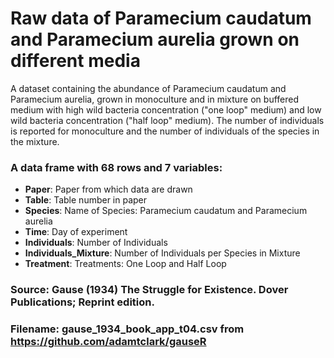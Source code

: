 # Raw data of Paramecium caudatum and Paramecium aurelia grown on different media

A dataset containing the abundance of Paramecium caudatum and 
Paramecium aurelia, grown in monoculture and in mixture on buffered medium with
high wild bacteria concentration ("one loop" medium) and low wild bacteria concentration 
("half loop" medium). The number of individuals is reported for monoculture and the 
number of individuals of the species in the mixture.


### A data frame with 68 rows and 7 variables:

- **Paper**: Paper from which data are drawn
- **Table**: Table number in paper
- **Species**: Name of Species: Paramecium caudatum and Paramecium aurelia
- **Time**: Day of experiment
- **Individuals**: Number of Individuals
- **Individuals_Mixture**: Number of Individuals per Species in Mixture
- **Treatment**: Treatments: One Loop and Half Loop

### Source: Gause (1934) The Struggle for Existence. Dover Publications; Reprint edition.
### Filename: gause_1934_book_app_t04.csv from https://github.com/adamtclark/gauseR